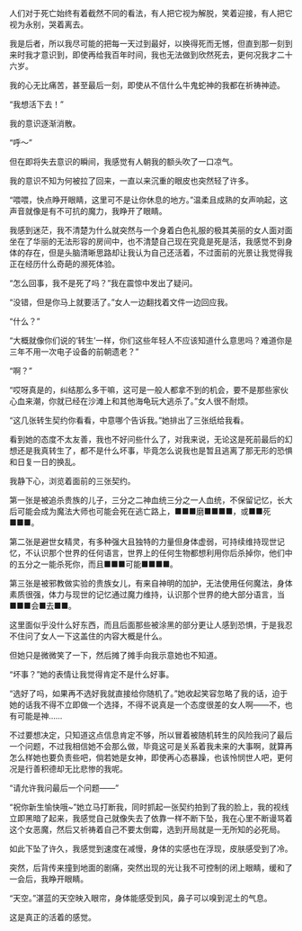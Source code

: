 人们对于死亡始终有着截然不同的看法，有人把它视为解脱，笑着迎接，有人把它视为永别，哭着离去。

我是后者，所以我尽可能的把每一天过到最好，以换得死而无憾，但直到那一刻到来时我才意识到，即使再给我百年时间，我也无法做到欣然死去，更何况我才二十六岁。

我的心无比痛苦，甚至最后一刻，即使从不信什么牛鬼蛇神的我都在祈祷神迹。

“我想活下去！”

我的意识逐渐消散。

“呼～”

但在即将失去意识的瞬间，我感觉有人朝我的额头吹了一口凉气。

我的意识不知为何被拉了回来，一直以来沉重的眼皮也突然轻了许多。

“喂喂，快点睁开眼睛，这里可不是让你休息的地方。”温柔且成熟的女声响起，这声音就像是有不可抗的魔力，我睁开了眼睛。

我感到迷茫，我不清楚为什么就突然与一个身着白色礼服的极其美丽的女人面对面坐在了华丽的无法形容的房间中，也不清楚自己现在究竟是死是活，我感觉不到身体的存在，但是头脑清晰思路却让我认为自己还活着，不过面前的光景让我觉得我正在经历什么奇葩的濒死体验。

“怎么回事，我不是死了吗？”我在震惊中发出了疑问。

“没错，但是你马上就要活了。”女人一边翻找着文件一边回应我。

“什么？”

“大概就像你们说的‘转生’一样，你们这些年轻人不应该知道什么意思吗？难道你是三年不用一次电子设备的前朝遗老？”

“啊？”

“哎呀真是的，纠结那么多干嘛，这可是一般人都拿不到的机会，要不是那些家伙心血来潮，你就已经在沙滩上和其他海龟玩大逃杀了。”女人很不耐烦。

“这几张转生契约你看看，中意哪个告诉我。”她排出了三张纸给我看。

看到她的态度不太友善，我也不好问些什么了，对我来说，无论这是死前最后的幻想还是我真转生了，都不是什么坏事，毕竟怎么说我也是暂且逃离了那无形的恐惧和日复一日的换乱。

我静下心，浏览着面前的三张契约。

第一张是被追杀贵族的儿子，三分之二神血统三分之一人血统，不保留记忆，长大后可能会成为魔法大师也可能会死在逃亡路上，■■■磨■■■■，或■■死■■■。

第二张是避世女精灵，有多种强大且独特的力量但身体虚弱，可持续维持现世记忆，不认识那个世界的任何语言，世界上的任何生物都想利用你后杀掉你，他们中的五分之一能杀死你，而且■■■可能■■■■。

第三张是被邪教做实验的贵族女儿，有来自神明的加护，无法使用任何魔法，身体素质很强，体力与现世的记忆通过魔力维持，认识那个世界的绝大部分语言，当■■■会■去■■。

这里面似乎没什么好东西，而且后面那些被涂黑的部分更让人感到恐惧，于是我忍不住问了女人一下这盖住的内容大概是什么。

但她只是微微笑了一下，然后摊了摊手向我示意她也不知道。

“坏事？”她的表情让我觉得肯定不是什么好事。

“选好了吗，如果再不选好我就直接给你随机了。”她收起笑容忽略了我的话，迫于她的话我不得不立即做一个选择，不得不说真是一个态度很差的女人啊——不，也有可能是神……

不过要想决定，只知道这点信息肯定不够，所以冒着被随机转生的风险我问了最后一个问题，不过我相信她不会那么做，毕竟这可是关系着我未来的大事啊，就算再怎么样她也要负责些吧，倘若她是女神，即使再心态暴躁，也该怜悯世人吧，更何况是行善积德却无比悲惨的我呢。

“请允许我问最后一个问题——”

“祝你新生愉快哦~”她立马打断我，同时抓起一张契约拍到了我的脸上，我的视线立即黑暗了起来，我感觉自己就像失去了依靠一样不断下坠，我在心里不断谩骂着这个女恶魔，然后又祈祷着自己不要太倒霉，选到开局就是一无所知的必死局。

如此下坠了许久，我感觉到速度在减慢，身体的实感也在浮现，皮肤感受到了冷。

突然，后背传来撞到地面的剧痛，突然出现的光让我不可控制的闭上眼睛，缓和了一会后，我睁开眼睛。

“天空。”湛蓝的天空映入眼帘，身体能感受到风，鼻子可以嗅到泥土的气息。

这是真正的活着的感觉。

